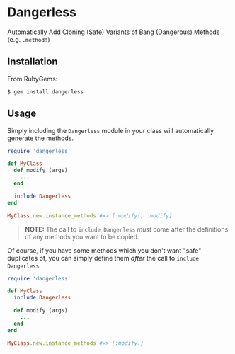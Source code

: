 # Dangerless

Automatically Add Cloning (Safe) Variants of Bang (Dangerous) Methods (e.g. `.method!`)

## Installation

From RubyGems:

```
$ gem install dangerless
```

## Usage

Simply including the `Dangerless` module in your class will automatically generate the methods.

```ruby
require 'dangerless'

def MyClass
  def modify!(args)
    ...
  end

  include Dangerless
end

MyClass.new.instance_methods #=> [:modify!, :modify]
```

> **NOTE:** The call to `include Dangerless` *must* come after the definitions of any methods you want to be copied.

Of course, if you have some methods which you don't want "safe" duplicates of, you can simply define them *after* the call to `include Dangerless`:

```ruby
require 'dangerless'

def MyClass
  include Dangerless

  def modify!(args)
    ...
  end
end

MyClass.new.instance_methods #=> [:modify!]
```

